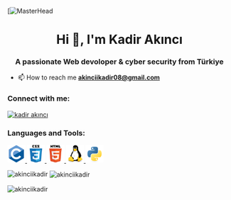 [![MasterHead](https://cdn.acunetix.com/wp_content/uploads/2021/05/ACX-Business-oriented-cybersecurity-non-technical-SEO-posts-1000x525-1.png)
<h1 align="center">Hi 👋, I'm Kadir Akıncı</h1>
<h3 align="center">A passionate Web devoloper & cyber security from Türkiye</h3>

- 📫 How to reach me **akinciikadir08@gmail.com**

<h3 align="left">Connect with me:</h3>
<p align="left">
<a href="https://linkedin.com/in/kadir akıncı" target="blank"><img align="center" src="https://raw.githubusercontent.com/rahuldkjain/github-profile-readme-generator/master/src/images/icons/Social/linked-in-alt.svg" alt="kadir akıncı" height="30" width="40" /></a>
</p>

<h3 align="left">Languages and Tools:</h3>
<p align="left"> <a href="https://www.cprogramming.com/" target="_blank" rel="noreferrer"> <img src="https://raw.githubusercontent.com/devicons/devicon/master/icons/c/c-original.svg" alt="c" width="40" height="40"/> </a> <a href="https://www.w3schools.com/css/" target="_blank" rel="noreferrer"> <img src="https://raw.githubusercontent.com/devicons/devicon/master/icons/css3/css3-original-wordmark.svg" alt="css3" width="40" height="40"/> </a> <a href="https://www.w3.org/html/" target="_blank" rel="noreferrer"> <img src="https://raw.githubusercontent.com/devicons/devicon/master/icons/html5/html5-original-wordmark.svg" alt="html5" width="40" height="40"/> </a> <a href="https://www.linux.org/" target="_blank" rel="noreferrer"> <img src="https://raw.githubusercontent.com/devicons/devicon/master/icons/linux/linux-original.svg" alt="linux" width="40" height="40"/> </a> <a href="https://www.python.org" target="_blank" rel="noreferrer"> <img src="https://raw.githubusercontent.com/devicons/devicon/master/icons/python/python-original.svg" alt="python" width="40" height="40"/> </a> </p>

<p><img align="left" src="https://github-readme-stats.vercel.app/api/top-langs?username=akinciikadir&show_icons=true&locale=en&layout=compact" alt="akinciikadir" /></p>

<p>&nbsp;<img align="center" src="https://github-readme-stats.vercel.app/api?username=akinciikadir&show_icons=true&locale=en" alt="akinciikadir" /></p>

<p><img align="center" src="https://github-readme-streak-stats.herokuapp.com/?user=akinciikadir&" alt="akinciikadir" /></p>
